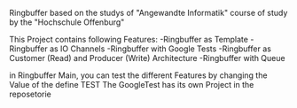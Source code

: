 Ringbuffer based on the studys of "Angewandte Informatik" course of study by the "Hochschule Offenburg"

This Project contains following Features:
-Ringbuffer as Template
-Ringbuffer as IO Channels
-Ringbuffer with Google Tests
-Ringbuffer as Customer (Read) and Producer (Write) Architecture
-Ringbuffer with Queue

in Ringbuffer Main, you can test the different Features by changing the Value of the define TEST
The GoogleTest has its own Project in the reposetorie
